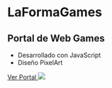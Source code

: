 # LaFormaGames
## Portal de Web Games   
- Desarrollado con JavaScript
- Diseño PixelArt

<a href="https://axel-emk.github.io/LaFormaGames/index.html">Ver Portal
<img src="https://axel-emk.github.io/LaFormaGames/img/Banner_La_Forma_Games.png" > </a>
